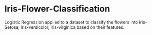 # Iris-Flower-Classification
Logistic Regression applied to a dataset to classify the flowers into Iris-Setosa, Iris-versicolor, Iris-virginica based on their features.
